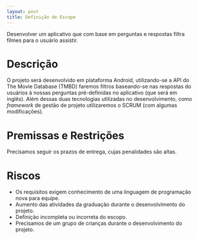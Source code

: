 ```yaml
---
layout: post
title: Definição de Escopo
---
```


Desenvolver um aplicativo que com base em perguntas e respostas filtra filmes
para o usuário assistir.

# Descrição

O projeto será desenvolvido em plataforma Android, utilizando-se a API do The
Movie Database (TMBD) faremos filtros baseando-se nas respostas do usuários à
nossas perguntas pré-definidas no aplicativo (que será em inglês). Além dessas
duas tecnologias utilizadas no desenvolvimento, como *framework* de gestão de
projeto utilizaremos o SCRUM (com algumas modificações).

# Premissas e Restrições

Precisamos seguir os prazos de entrega, cujas penalidades são altas.

# Riscos

- Os requisitos exigem conhecimento de uma linguagem de programação nova para
equipe.
- Aumento das atividades da graduação durante o desenvolvimento do projeto.
- Definição incompleta ou incorreta do escopo.
- Precisamos de um grupo de crianças durante o desenvolvimento do projeto.
